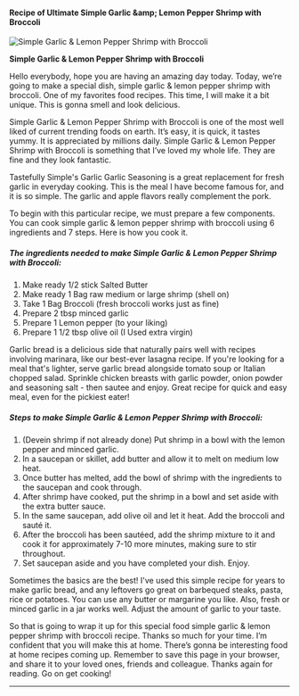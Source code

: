             

#### Recipe of Ultimate Simple Garlic &amp;amp; Lemon Pepper Shrimp with Broccoli

![Simple Garlic &amp; Lemon Pepper Shrimp with Broccoli](https://img-global.cpcdn.com/recipes/6589813958901760/751x532cq70/simple-garlic-lemon-pepper-shrimp-with-broccoli-recipe-main-photo.jpg)

**Simple Garlic &amp; Lemon Pepper Shrimp with Broccoli**

Hello everybody, hope you are having an amazing day today. Today, we’re going to make a special dish, simple garlic & lemon pepper shrimp with broccoli. One of my favorites food recipes. This time, I will make it a bit unique. This is gonna smell and look delicious.

Simple Garlic & Lemon Pepper Shrimp with Broccoli is one of the most well liked of current trending foods on earth. It’s easy, it is quick, it tastes yummy. It is appreciated by millions daily. Simple Garlic & Lemon Pepper Shrimp with Broccoli is something that I’ve loved my whole life. They are fine and they look fantastic.

Tastefully Simple's Garlic Garlic Seasoning is a great replacement for fresh garlic in everyday cooking. This is the meal I have become famous for, and it is so simple. The garlic and apple flavors really complement the pork.

To begin with this particular recipe, we must prepare a few components. You can cook simple garlic & lemon pepper shrimp with broccoli using 6 ingredients and 7 steps. Here is how you cook it.

##### The ingredients needed to make Simple Garlic & Lemon Pepper Shrimp with Broccoli:

1.  Make ready 1/2 stick Salted Butter
2.  Make ready 1 Bag raw medium or large shrimp (shell on)
3.  Take 1 Bag Broccoli (fresh broccoli works just as fine)
4.  Prepare 2 tbsp minced garlic
5.  Prepare 1 Lemon pepper (to your liking)
6.  Prepare 1 1/2 tbsp olive oil (I Used extra virgin)

Garlic bread is a delicious side that naturally pairs well with recipes involving marinara, like our best-ever lasagna recipe. If you're looking for a meal that's lighter, serve garlic bread alongside tomato soup or Italian chopped salad. Sprinkle chicken breasts with garlic powder, onion powder and seasoning salt - then sautee and enjoy. Great recipe for quick and easy meal, even for the pickiest eater!

##### Steps to make Simple Garlic & Lemon Pepper Shrimp with Broccoli:

1.  (Devein shrimp if not already done) Put shrimp in a bowl with the lemon pepper and minced garlic.
2.  In a saucepan or skillet, add butter and allow it to melt on medium low heat.
3.  Once butter has melted, add the bowl of shrimp with the ingredients to the saucepan and cook through.
4.  After shrimp have cooked, put the shrimp in a bowl and set aside with the extra butter sauce.
5.  In the same saucepan, add olive oil and let it heat. Add the broccoli and sauté it.
6.  After the broccoli has been sautéed, add the shrimp mixture to it and cook it for approximately 7-10 more minutes, making sure to stir throughout.
7.  Set saucepan aside and you have completed your dish. Enjoy.

Sometimes the basics are the best! I've used this simple recipe for years to make garlic bread, and any leftovers go great on barbequed steaks, pasta, rice or potatoes. You can use any butter or margarine you like. Also, fresh or minced garlic in a jar works well. Adjust the amount of garlic to your taste.

So that is going to wrap it up for this special food simple garlic & lemon pepper shrimp with broccoli recipe. Thanks so much for your time. I’m confident that you will make this at home. There’s gonna be interesting food at home recipes coming up. Remember to save this page in your browser, and share it to your loved ones, friends and colleague. Thanks again for reading. Go on get cooking!

* * *